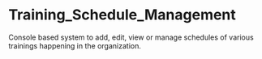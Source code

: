 # Training_Schedule_Management
Console based system to add, edit, view or manage schedules of  various trainings happening in the organization.
